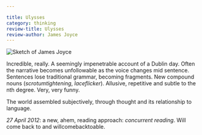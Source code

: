 ```yaml
---

title: Ulysses
category: thinking
review-title: Ulysses
review-author: James Joyce
---
```


![Sketch of James Joyce](http://upload.wikimedia.org/wikipedia/commons/4/4f/Djuna_Barnes_-_Joyce.gif)

Incredible, really. A seemingly impenetrable account of a Dublin day. Often the narrative becomes unfollowable as the voice changes mid sentence. Sentences lose traditional grammar, becoming fragments. New compound nouns (_scrotumtightening_, _laceflicker_). Allusive, repetitive and subtle to the nth degree. Very, very funny.

The world assembled subjectively, through thought and its relationship to language.

_27 April 2012_: a new, ahem, reading approach: _concurrent reading_. Will come back to and willcomebacktoable.

